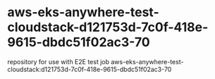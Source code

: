# aws-eks-anywhere-test-cloudstack-d121753d-7c0f-418e-9615-dbdc51f02ac3-70
repository for use with E2E test job aws-eks-anywhere-test-cloudstack:d121753d-7c0f-418e-9615-dbdc51f02ac3-70
